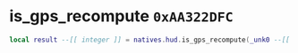 # is_gps_recompute `0xAA322DFC`

```lua
local result --[[ integer ]] = natives.hud.is_gps_recompute(_unk0 --[[ integer ]])
```